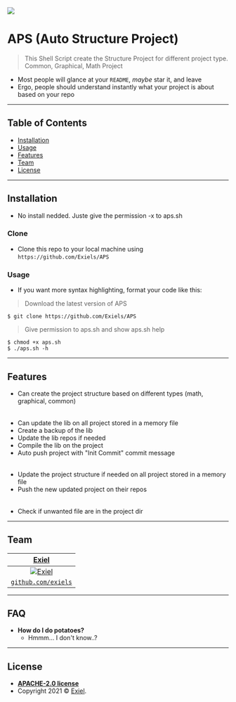<img src="https://i.imgur.com/o87kLfU.png">

# APS (Auto Structure Project)	

> This Shell Script create the Structure Project for different project type.	
> Common, Graphical, Math Project


- Most people will glance at your `README`, *maybe* star it, and leave	
- Ergo, people should understand instantly what your project is about based on your repo	

<!---**Recordit**--->


<!---**ttystudio**--->

---	

## Table of Contents

- [Installation](#installation)
- [Usage](#usage)	
- [Features](#features)	
- [Team](#team)	
- [License](#license)	

---	

## Installation	

- No install nedded. Juste give the permission -x to aps.sh

### Clone	

- Clone this repo to your local machine using `https://github.com/Exiels/APS`	

### Usage	

- If you want more syntax highlighting, format your code like this:	

> Download the latest version of APS	
```shell	
$ git clone https://github.com/Exiels/APS
```	

> Give permission to aps.sh and show aps.sh help
```shell	
$ chmod +x aps.sh	
$ ./aps.sh -h
```	

---	

## Features

- Can create the project structure based on different types (math, graphical, common)
######
- Can update the lib on all project stored in a memory file
- Create a backup of the lib
- Update the lib repos if needed
- Compile the lib on the project
- Auto push project with "Init Commit" commit message
######
- Update the project structure if needed on all project stored in a memory file
- Push the new updated project on their repos
######
- Check if unwanted file are in the project dir

---	

## Team	

| <a href="http://dctools.xyz" target="_blank">**Exiel**</a>
| :---: |
| [![Exiel](https://i.imgur.com/YjwGJ9I.png)](http://dctools.xyz)	
| <a href="https://github.com/exiels" target="_blank">`github.com/exiels`</a>		

---	

## FAQ	

- **How do I do potatoes?**	
    - Hmmm... I don't know..?

---

## License	

- **[APACHE-2.0 license](https://opensource.org/licenses/Apache-2.0)**	
- Copyright 2021 © <a href="http://dctools.xyz" target="_blank">Exiel</a>.
